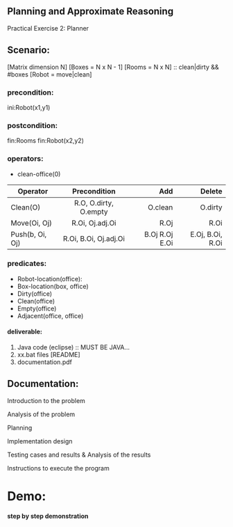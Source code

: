 

## Planning and Approximate Reasoning


Practical Exercise 2: Planner


## Scenario:

[Matrix dimension N]
[Boxes = N x N - 1]
[Rooms = N x N] :: clean|dirty && #boxes
[Robot = move|clean]


### precondition:

ini:Robot(x1,y1)


### postcondition:

fin:Rooms
fin:Robot(x2,y2)

### operators:

* clean-office(0)

| Operator        |      Precondition      |  Add           | Delete           |
|-----------------|:----------------------:|---------------:|-----------------:|
| Clean(O)        | R.O, O.dirty, O.empty  | O.clean        | O.dirty          |
| Move(Oi, Oj)    | R.Oi, Oj.adj.Oi        | R.Oj           | R.Oi             |
| Push(b, Oi, Oj) | R.Oi, B.Oi, Oj.adj.Oi  | B.Oj R.Oj E.Oi | E.Oj, B.Oi, R.Oi |

### predicates:

* Robot-location(office):
* Box-location(box, office)
* Dirty(office)
* Clean(office)
* Empty(office)
* Adjacent(office, office)


#### deliverable:

1. Java code (eclipse) :: MUST BE JAVA...
2. xx.bat files [README]
3. documentation.pdf

## Documentation:


Introduction to the problem

Analysis of the problem

Planning

Implementation design

Testing cases and results & Analysis of the results

Instructions to execute the program



# Demo:


#### step by step demonstration


